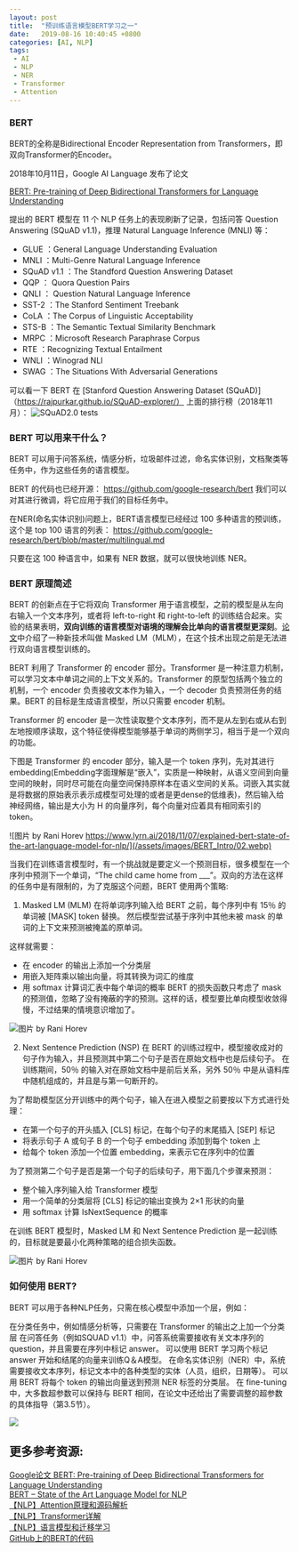 ```yaml
---
layout: post
title:  "预训练语言模型BERT学习之一"
date:   2019-08-16 10:40:45 +0800
categories: [AI, NLP]
tags: 
 - AI
 - NLP
 - NER
 - Transformer
 - Attention
---
```



### BERT
BERT的全称是Bidirectional Encoder Representation from Transformers，即双向Transformer的Encoder。

2018年10月11日，Google AI Language 发布了论文

[BERT: Pre-training of Deep Bidirectional Transformers for Language Understanding](https://arxiv.org/pdf/1810.04805.pdf)

提出的 BERT 模型在 11 个 NLP 任务上的表现刷新了记录，包括问答 Question Answering (SQuAD v1.1)，推理 Natural Language Inference (MNLI) 等：

* GLUE ：General Language Understanding Evaluation
* MNLI ：Multi-Genre Natural Language Inference
* SQuAD v1.1 ：The Standford Question Answering Dataset
* QQP ： Quora Question Pairs 
* QNLI ： Question Natural Language Inference
* SST-2 ：The Stanford Sentiment Treebank
* CoLA ：The Corpus of Linguistic Acceptability 
* STS-B ：The Semantic Textual Similarity Benchmark
* MRPC ：Microsoft Research Paraphrase Corpus
* RTE ：Recognizing Textual Entailment 
* WNLI ：Winograd NLI
* SWAG ：The Situations With Adversarial Generations

可以看一下 BERT 在 [Stanford Question Answering Dataset (SQuAD)]（https://rajpurkar.github.io/SQuAD-explorer/） 上面的排行榜（2018年11月）：
![SQuAD2.0 tests](/assets/images/BERT_Intro/01.webp)


### BERT 可以用来干什么？
BERT 可以用于问答系统，情感分析，垃圾邮件过滤，命名实体识别，文档聚类等任务中，作为这些任务的语言模型。

BERT 的代码也已经开源：
https://github.com/google-research/bert
我们可以对其进行微调，将它应用于我们的目标任务中。

在NER(命名实体识别)问题上，BERT语言模型已经经过 100 多种语言的预训练，这个是 top 100 语言的列表：
https://github.com/google-research/bert/blob/master/multilingual.md

只要在这 100 种语言中，如果有 NER 数据，就可以很快地训练 NER。

### BERT 原理简述
BERT 的创新点在于它将双向 Transformer 用于语言模型，之前的模型是从左向右输入一个文本序列，或者将 left-to-right 和 right-to-left 的训练结合起来。实验的结果表明，**双向训练的语言模型对语境的理解会比单向的语言模型更深刻**。[论文](https://arxiv.org/pdf/1810.04805.pdf)中介绍了一种新技术叫做 Masked LM（MLM），在这个技术出现之前是无法进行双向语言模型训练的。

BERT 利用了 Transformer 的 encoder 部分。Transformer 是一种注意力机制，可以学习文本中单词之间的上下文关系的。Transformer 的原型包括两个独立的机制，一个 encoder 负责接收文本作为输入，一个 decoder 负责预测任务的结果。BERT 的目标是生成语言模型，所以只需要 encoder 机制。

Transformer 的 encoder 是一次性读取整个文本序列，而不是从左到右或从右到左地按顺序读取，这个特征使得模型能够基于单词的两侧学习，相当于是一个双向的功能。

下图是 Transformer 的 encoder 部分，输入是一个 token 序列，先对其进行 embedding(Embedding字面理解是“嵌入”，实质是一种映射，从语义空间到向量空间的映射，同时尽可能在向量空间保持原样本在语义空间的关系。词嵌入其实就是将数据的原始表示表示成模型可处理的或者是更dense的低维表)，然后输入给神经网络，输出是大小为 H 的向量序列，每个向量对应着具有相同索引的 token。


![图片 by Rani Horev https://www.lyrn.ai/2018/11/07/explained-bert-state-of-the-art-language-model-for-nlp/](/assets/images/BERT_Intro/02.webp)

当我们在训练语言模型时，有一个挑战就是要定义一个预测目标，很多模型在一个序列中预测下一个单词，“The child came home from ___”。双向的方法在这样的任务中是有限制的，为了克服这个问题，BERT 使用两个策略:

1. Masked LM (MLM)
在将单词序列输入给 BERT 之前，每个序列中有 15％ 的单词被 [MASK] token 替换。 然后模型尝试基于序列中其他未被 mask 的单词的上下文来预测被掩盖的原单词。

这样就需要：

* 在 encoder 的输出上添加一个分类层
* 用嵌入矩阵乘以输出向量，将其转换为词汇的维度
* 用 softmax 计算词汇表中每个单词的概率
BERT 的损失函数只考虑了 mask 的预测值，忽略了没有掩蔽的字的预测。这样的话，模型要比单向模型收敛得慢，不过结果的情境意识增加了。


![图片 by Rani Horev](/assets/images/BERT_Intro/03.webp)

2. Next Sentence Prediction (NSP)
在 BERT 的训练过程中，模型接收成对的句子作为输入，并且预测其中第二个句子是否在原始文档中也是后续句子。
在训练期间，50％ 的输入对在原始文档中是前后关系，另外 50％ 中是从语料库中随机组成的，并且是与第一句断开的。

为了帮助模型区分开训练中的两个句子，输入在进入模型之前要按以下方式进行处理：

* 在第一个句子的开头插入 [CLS] 标记，在每个句子的末尾插入 [SEP] 标记
* 将表示句子 A 或句子 B 的一个句子 embedding 添加到每个 token 上
* 给每个 token 添加一个位置 embedding，来表示它在序列中的位置

为了预测第二个句子是否是第一个句子的后续句子，用下面几个步骤来预测：

* 整个输入序列输入给 Transformer 模型
* 用一个简单的分类层将 [CLS] 标记的输出变换为 2×1 形状的向量
* 用 softmax 计算 IsNextSequence 的概率

在训练 BERT 模型时，Masked LM 和 Next Sentence Prediction 是一起训练的，目标就是要最小化两种策略的组合损失函数。

![图片 by Rani Horev](/assets/images/BERT_Intro/04.webp)

### 如何使用 BERT?
BERT 可以用于各种NLP任务，只需在核心模型中添加一个层，例如：

在分类任务中，例如情感分析等，只需要在 Transformer 的输出之上加一个分类层
在问答任务（例如SQUAD v1.1）中，问答系统需要接收有关文本序列的 question，并且需要在序列中标记 answer。 可以使用 BERT 学习两个标记 answer 开始和结尾的向量来训练Q＆A模型。
在命名实体识别（NER）中，系统需要接收文本序列，标记文本中的各种类型的实体（人员，组织，日期等）。 可以用 BERT 将每个 token 的输出向量送到预测 NER 标签的分类层。
在 fine-tuning 中，大多数超参数可以保持与 BERT 相同，在论文中还给出了需要调整的超参数的具体指导（第3.5节）。

![](/assets/images/BERT_Intro/05.webp)


## 更多参考资源:

[Google论文 BERT: Pre-training of Deep Bidirectional Transformers for Language Understanding](https://arxiv.org/pdf/1810.04805.pdf)    
[BERT – State of the Art Language Model for NLP](https://www.lyrn.ai/2018/11/07/explained-bert-state-of-the-art-language-model-for-nlp/)    
[【NLP】Attention原理和源码解析](https://zhuanlan.zhihu.com/p/43493999)    
[【NLP】Transformer详解](https://zhuanlan.zhihu.com/p/44121378)    
[【NLP】语言模型和迁移学习](https://zhuanlan.zhihu.com/p/42618178)    
[GitHub上的BERT的代码](https://github.com/google-research/bert)    










